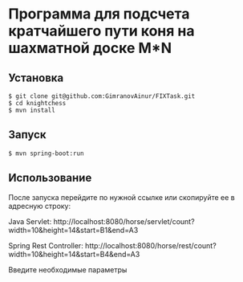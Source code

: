 # Программа для подсчета кратчайшего пути коня на шахматной доске M*N
## Установка
```
$ git clone git@github.com:GimranovAinur/FIXTask.git
$ cd knightchess
$ mvn install
```

## Запуск
```
$ mvn spring-boot:run
```

## Использование
После запуска перейдите по нужной ссылке или скопируйте ее в адресную строку:

Java Servlet:
http://localhost:8080/horse/servlet/count?width=10&height=14&start=B1&end=A3 

Spring Rest Controller:
http://localhost:8080/horse/rest/count?width=10&height=14&start=B4&end=A3

Введите необходимые параметры
